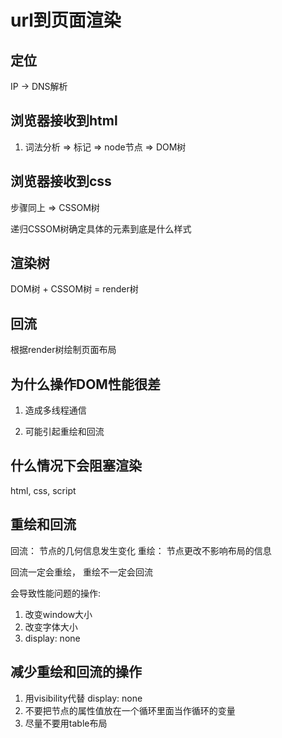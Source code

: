 # url到页面渲染

## 定位

IP -> DNS解析

## 浏览器接收到html

1. 词法分析 => 标记 => node节点 => DOM树

## 浏览器接收到css

步骤同上 => CSSOM树

递归CSSOM树确定具体的元素到底是什么样式

## 渲染树

DOM树 + CSSOM树 = render树

## 回流

根据render树绘制页面布局

## 为什么操作DOM性能很差

1. 造成多线程通信

2. 可能引起重绘和回流

## 什么情况下会阻塞渲染

html, css, script

## 重绘和回流

回流： 节点的几何信息发生变化
重绘： 节点更改不影响布局的信息

回流一定会重绘， 重绘不一定会回流

会导致性能问题的操作:

1. 改变window大小
2. 改变字体大小
3. display: none

## 减少重绘和回流的操作

1. 用visibility代替 display: none
2. 不要把节点的属性值放在一个循环里面当作循环的变量
3. 尽量不要用table布局

